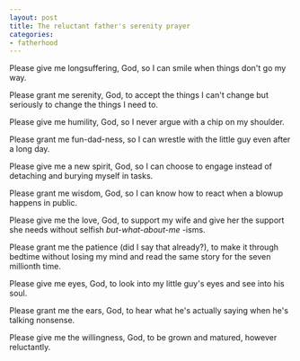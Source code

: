 ```yaml
---
layout: post
title: The reluctant father's serenity prayer
categories:
- fatherhood
---
```


Please give me longsuffering, God, so I can smile when things don't go my way.

Please grant me serenity, God, to accept the things I can't change but seriously to change the things I need to.

<!--more-->

Please give me humility, God, so I never argue with a chip on my shoulder.

Please grant me fun-dad-ness, so I can wrestle with the little guy even after a long day.

Please give me a new spirit, God, so I can choose to engage instead of detaching and burying myself in tasks.

Please grant me wisdom, God, so I can know how to react when a blowup happens in public.

Please give me the love, God, to support my wife and give her the support she needs without selfish _but-what-about-me_ -isms.

Please grant me the patience (did I say that already?), to make it through bedtime without losing my mind and read the same story for the seven millionth time.

Please give me eyes, God, to look into my little guy's eyes and see into his soul.

Please grant me the ears, God, to hear what he's actually saying when he's talking nonsense.

Please give me the willingness, God, to be grown and matured, however reluctantly.
